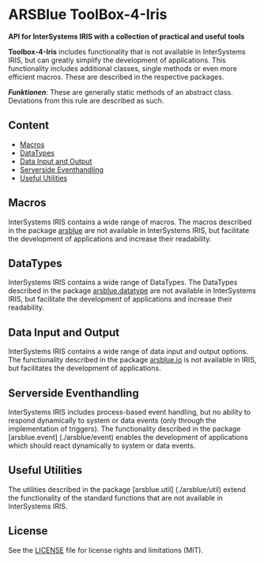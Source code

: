 # ARSBlue ToolBox-4-Iris

**API for InterSystems IRIS with a collection of practical and useful tools**

**Toolbox-4-Iris** includes functionality that is not available in InterSystems IRIS, but can greatly simplify the development of applications. This functionality includes additional classes, single methods or even more efficient macros. These are described in the respective packages.

**_Funktionen_**: These are generally static methods of an abstract class. Deviations from this rule are described as such.

## Content

- [Macros](#macros)
- [DataTypes](#datatypes)
- [Data Input and Output](#data-input-and-output)
- [Serverside Eventhandling](#serverside-eventhandling)
- [Useful Utilities](#useful-utilities)

## Macros

InterSystems IRIS contains a wide range of macros. The macros described in the package [arsblue](./arsblue) are not available in InterSystems IRIS, but facilitate the development of applications and increase their readability.

## DataTypes

InterSystems IRIS contains a wide range of DataTypes. The DataTypes described in the package [arsblue.datatype](./arsblue/datatype) are not available in InterSystems IRIS, but facilitate the development of applications and increase their readability.

## Data Input and Output

InterSystems IRIS contains a wide range of data input and output options. The functionality described in the package [arsblue.io](./arsblue/io) is not available in IRIS, but facilitates the development of applications.

## Serverside Eventhandling

InterSystems IRIS includes process-based event handling, but no ability to respond dynamically to system or data events (only through the implementation of triggers). The functionality described in the package [arsblue.event] (./arsblue/event) enables the development of applications which should react dynamically to system or data events.

## Useful Utilities

The utilities described in the package [arsblue.util] (./arsblue/util) extend the functionality of the standard functions that are not available in InterSystems IRIS.

## License ##

See the [LICENSE](./LICENSE) file for license rights and limitations (MIT).
